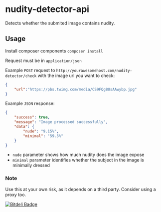 # nudity-detector-api
Detects whether the submited image contains nudity.

## Usage
Install composer components `composer install`

Request must be in `application/json`

Example `POST` request to `http://yourawesomehost.com/nudity-detector/check` with the image url you want to check:
```json
{
    "url":"https://pbs.twimg.com/media/CS9FQg8UsAAwybp.jpg"
}
```

Example `JSON` response:
```json
{
    "success": true,
    "message": "Image processed successfully",
    "data": {
        "nude": "9.15%",
        "minimal": "59.5%"
    }
}
```

* `nude` parameter shows how much nudity does the image expose
* `minimal` parameter identifies whether the subject in the image is minimally dressed

### Note
Use this at your own risk, as it depends on a third party. Consider using a proxy too.


[![Bitdeli Badge](https://d2weczhvl823v0.cloudfront.net/Gyvastis/nudity-detector-api/trend.png)](https://bitdeli.com/free "Bitdeli Badge")

